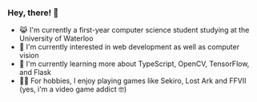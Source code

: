### Hey, there! 👋

- 😹 I'm currently a first-year computer science student studying at the University of Waterloo
- 💭 I'm currently interested in web development as well as computer vision
- 📕 I'm currently learning more about TypeScript, OpenCV, TensorFlow, and Flask
- 🏃‍♂️ For hobbies, I enjoy playing games like Sekiro, Lost Ark and FFVII (yes, i'm a video game addict 🤓)

<!--
**MingLongSu/MingLongSu** is a ✨ _special_ ✨ repository because its `README.md` (this file) appears on your GitHub profile.

Here are some ideas to get you started:

- 🔭 I’m currently working on ...
- 🌱 I’m currently learning ...
- 👯 I’m looking to collaborate on ...
- 🤔 I’m looking for help with ...
- 💬 Ask me about ...
- 📫 How to reach me: ...
- 😄 Pronouns: ...
- ⚡ Fun fact: ...
-->
